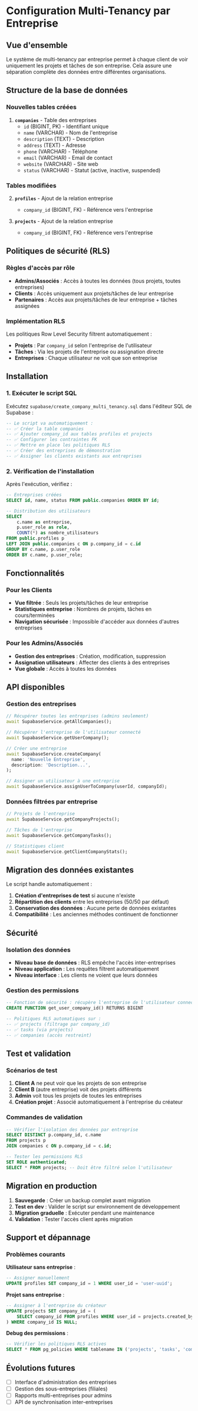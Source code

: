 # Configuration Multi-Tenancy par Entreprise

## Vue d'ensemble

Le système de multi-tenancy par entreprise permet à chaque client de voir uniquement les projets et tâches de son entreprise. Cela assure une séparation complète des données entre différentes organisations.

## Structure de la base de données

### Nouvelles tables créées

1. **`companies`** - Table des entreprises
   - `id` (BIGINT, PK) - Identifiant unique
   - `name` (VARCHAR) - Nom de l'entreprise
   - `description` (TEXT) - Description 
   - `address` (TEXT) - Adresse
   - `phone` (VARCHAR) - Téléphone
   - `email` (VARCHAR) - Email de contact
   - `website` (VARCHAR) - Site web
   - `status` (VARCHAR) - Statut (active, inactive, suspended)

### Tables modifiées

2. **`profiles`** - Ajout de la relation entreprise
   - `company_id` (BIGINT, FK) - Référence vers l'entreprise

3. **`projects`** - Ajout de la relation entreprise
   - `company_id` (BIGINT, FK) - Référence vers l'entreprise

## Politiques de sécurité (RLS)

### Règles d'accès par rôle

- **Admins/Associés** : Accès à toutes les données (tous projets, toutes entreprises)
- **Clients** : Accès uniquement aux projets/tâches de leur entreprise
- **Partenaires** : Accès aux projets/tâches de leur entreprise + tâches assignées

### Implémentation RLS

Les politiques Row Level Security filtrent automatiquement :
- **Projets** : Par `company_id` selon l'entreprise de l'utilisateur
- **Tâches** : Via les projets de l'entreprise ou assignation directe
- **Entreprises** : Chaque utilisateur ne voit que son entreprise

## Installation

### 1. Exécuter le script SQL

Exécutez `supabase/create_company_multi_tenancy.sql` dans l'éditeur SQL de Supabase :

```sql
-- Le script va automatiquement :
-- ✅ Créer la table companies
-- ✅ Ajouter company_id aux tables profiles et projects  
-- ✅ Configurer les contraintes FK
-- ✅ Mettre en place les politiques RLS
-- ✅ Créer des entreprises de démonstration
-- ✅ Assigner les clients existants aux entreprises
```

### 2. Vérification de l'installation

Après l'exécution, vérifiez :

```sql
-- Entreprises créées
SELECT id, name, status FROM public.companies ORDER BY id;

-- Distribution des utilisateurs
SELECT 
    c.name as entreprise,
    p.user_role as role,
    COUNT(*) as nombre_utilisateurs
FROM public.profiles p
LEFT JOIN public.companies c ON p.company_id = c.id
GROUP BY c.name, p.user_role
ORDER BY c.name, p.user_role;
```

## Fonctionnalités

### Pour les Clients

- **Vue filtrée** : Seuls les projets/tâches de leur entreprise
- **Statistiques entreprise** : Nombres de projets, tâches en cours/terminées
- **Navigation sécurisée** : Impossible d'accéder aux données d'autres entreprises

### Pour les Admins/Associés

- **Gestion des entreprises** : Création, modification, suppression
- **Assignation utilisateurs** : Affecter des clients à des entreprises
- **Vue globale** : Accès à toutes les données

## API disponibles

### Gestion des entreprises

```dart
// Récupérer toutes les entreprises (admins seulement)
await SupabaseService.getAllCompanies();

// Récupérer l'entreprise de l'utilisateur connecté
await SupabaseService.getUserCompany();

// Créer une entreprise
await SupabaseService.createCompany(
  name: 'Nouvelle Entreprise',
  description: 'Description...',
);

// Assigner un utilisateur à une entreprise
await SupabaseService.assignUserToCompany(userId, companyId);
```

### Données filtrées par entreprise

```dart
// Projets de l'entreprise
await SupabaseService.getCompanyProjects();

// Tâches de l'entreprise  
await SupabaseService.getCompanyTasks();

// Statistiques client
await SupabaseService.getClientCompanyStats();
```

## Migration des données existantes

Le script handle automatiquement :

1. **Création d'entreprises de test** si aucune n'existe
2. **Répartition des clients** entre les entreprises (50/50 par défaut)
3. **Conservation des données** : Aucune perte de données existantes
4. **Compatibilité** : Les anciennes méthodes continuent de fonctionner

## Sécurité

### Isolation des données

- **Niveau base de données** : RLS empêche l'accès inter-entreprises
- **Niveau application** : Les requêtes filtrent automatiquement
- **Niveau interface** : Les clients ne voient que leurs données

### Gestion des permissions

```sql
-- Fonction de sécurité : récupère l'entreprise de l'utilisateur connecté
CREATE FUNCTION get_user_company_id() RETURNS BIGINT

-- Politiques RLS automatiques sur :
-- ✅ projects (filtrage par company_id)
-- ✅ tasks (via projects)  
-- ✅ companies (accès restreint)
```

## Test et validation

### Scénarios de test

1. **Client A** ne peut voir que les projets de son entreprise
2. **Client B** (autre entreprise) voit des projets différents
3. **Admin** voit tous les projets de toutes les entreprises
4. **Création projet** : Associé automatiquement à l'entreprise du créateur

### Commandes de validation

```sql
-- Vérifier l'isolation des données par entreprise
SELECT DISTINCT p.company_id, c.name 
FROM projects p 
JOIN companies c ON p.company_id = c.id;

-- Tester les permissions RLS
SET ROLE authenticated;
SELECT * FROM projects; -- Doit être filtré selon l'utilisateur
```

## Migration en production

1. **Sauvegarde** : Créer un backup complet avant migration
2. **Test en dev** : Valider le script sur environnement de développement
3. **Migration graduelle** : Exécuter pendant une maintenance
4. **Validation** : Tester l'accès client après migration

## Support et dépannage

### Problèmes courants

**Utilisateur sans entreprise** :
```sql
-- Assigner manuellement
UPDATE profiles SET company_id = 1 WHERE user_id = 'user-uuid';
```

**Projet sans entreprise** :
```sql
-- Assigner à l'entreprise du créateur
UPDATE projects SET company_id = (
    SELECT company_id FROM profiles WHERE user_id = projects.created_by
) WHERE company_id IS NULL;
```

**Debug des permissions** :
```sql
-- Vérifier les politiques RLS actives
SELECT * FROM pg_policies WHERE tablename IN ('projects', 'tasks', 'companies');
```

## Évolutions futures

- [ ] Interface d'administration des entreprises
- [ ] Gestion des sous-entreprises (filiales)
- [ ] Rapports multi-entreprises pour admins
- [ ] API de synchronisation inter-entreprises 